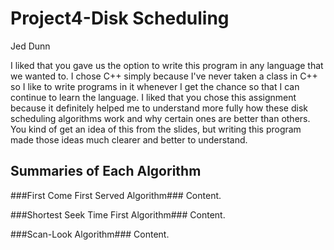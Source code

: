 Project4-Disk Scheduling
=============

Jed Dunn  

I liked that you gave us the option to write this program in any language that we wanted to. I chose C++ simply because I've 
never taken a class in C++ so I like to write programs in it whenever I get the chance so that I can continue to learn the 
language. I liked that you chose this assignment because it definitely helped me to understand more fully how these disk
scheduling algorithms work and why certain ones are better than others. You kind of get an idea of this from the slides,
but writing this program made those ideas much clearer and better to understand.


Summaries of Each Algorithm
---------------------------

###First Come First Served Algorithm###
Content.


###Shortest Seek Time First Algorithm###
Content.


###Scan-Look Algorithm###
Content.
